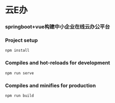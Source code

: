 # 云E办 
### springboot+vue构建中小企业在线云办公平台

### Project setup
```
npm install
```

### Compiles and hot-reloads for development
```
npm run serve
```

### Compiles and minifies for production
```
npm run build
```
